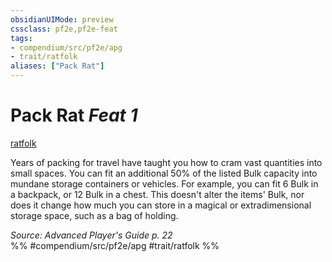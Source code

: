 ```yaml
---
obsidianUIMode: preview
cssclass: pf2e,pf2e-feat
tags:
- compendium/src/pf2e/apg
- trait/ratfolk
aliases: ["Pack Rat"]
---
```

# Pack Rat  *Feat 1*  
[ratfolk](ratfolk-b1.md "Ratfolk Ancestry & Heritage Trait")  


Years of packing for travel have taught you how to cram vast quantities into small spaces. You can fit an additional 50% of the listed Bulk capacity into mundane storage containers or vehicles. For example, you can fit 6 Bulk in a backpack, or 12 Bulk in a chest. This doesn't alter the items' Bulk, nor does it change how much you can store in a magical or extradimensional storage space, such as a bag of holding.

*Source: Advanced Player's Guide p. 22*  
%% #compendium/src/pf2e/apg #trait/ratfolk %%